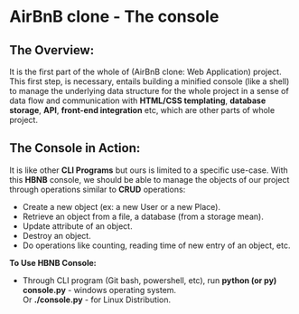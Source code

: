 # AirBnB clone - The console

## The Overview:
It is the first part of the whole of (AirBnB clone: Web Application) project. This first step, is necessary, entails building a minified console (like a shell) to manage the underlying data structure for the whole project in a sense of data flow and communication with **HTML/CSS templating**, **database storage**, **API**, **front-end integration** etc, which are other parts of whole project.  
## The Console in Action:
It is like other **CLI Programs** but ours is limited to a specific use-case. With this **HBNB** console, we should be able to manage the objects of our project through operations similar to **CRUD** operations:
* Create a new object (ex: a new User or a new Place).
* Retrieve an object from a file, a database (from a storage mean).
* Update attribute of an object.
* Destroy an object.
* Do operations like counting, reading time of new entry of an object, etc.  

**To Use HBNB Console:**  
* Through CLI program (Git bash, powershell, etc), run **python (or py) console.py** - windows operating system.  
Or **./console.py** - for Linux Distribution.
